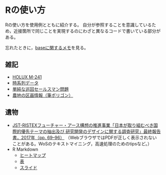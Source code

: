 # Rの使い方

Rの使い方を使用例とともに紹介する。
自分が参照することを意識しているため，近接箇所で同じことを実現するのにわざと異なるコードで書いている部分がある。

忘れたときに，[baseに関するメモ](https://takeshinishimura.github.io/howtouseR/base.html)を見る。


## 雑記

- [HOLUX M-241](https://takeshinishimura.github.io/howtouseR/m-241.html)
- [時系列データ](https://takeshinishimura.github.io/howtouseR/ts.html)
- [単純な巡回セールスマン問題](https://takeshinishimura.github.io/howtouseR/tsp.html)
- [農地の区画情報（筆ポリゴン）](https://takeshinishimura.github.io/howtouseR/fude_polygon.html)


## 遺物

- [JST-RISTEXフューチャー・アース構想の推進事業「日本が取り組むべき国際的優先テーマの抽出及び 研究開発のデザインに関する調査研究」最終報告書，2017年（pp. 69–96）](https://www.chikyu.ac.jp/future_earth/ristex/outputs/ABCDE-2_finalreport.pdf) （WebブラウザではPDFが正しく表示されないことがある。WoSのテキストマイニング，高速処理のためのtipsなど。）
- R Markdown
  + [ヒートマップ](https://www.chikyu.ac.jp/future_earth/ristex/WoS/cluster/noun+name_abstract_each_freqtop1000_k10_20_allauthors_tfidf/)
  + [表](https://www.chikyu.ac.jp/future_earth/ristex/handout/DT21A.html)
  + [スライド](https://takeshinishimura.github.io/)

